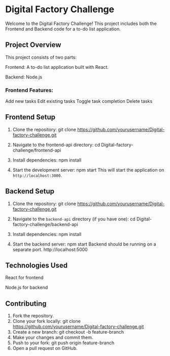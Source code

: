 # Digital Factory Challenge

Welcome to the Digital Factory Challenge! This project includes both the Frontend and Backend code for a to-do list application.

## Project Overview

This project consists of two parts:

Frontend: A to-do list application built with React.

Backend: Node.js 

### Frontend Features:
Add new tasks
Edit existing tasks
Toggle task completion
Delete tasks

## Frontend Setup

1. Clone the repository:
   git clone https://github.com/yourusername/Digital-factory-challenge.git

2. Navigate to the frontend-api directory:
   cd Digital-factory-challenge/frontend-api

3. Install dependencies:
    npm install

4. Start the development server:
    npm start
    This will start the application on `http://localhost:3000`.

## Backend Setup

1. Clone the repository:
   git clone https://github.com/yourusername/Digital-factory-challenge.git

2. Navigate to the `backend-api` directory (if you have one):
    cd Digital-factory-challenge/backend-api

3. Install dependencies:
    npm install

4. Start the backend server:
    npm start
    Backend should be running on a separate port. http://localhost:5000

## Technologies Used
   React for frontend
   
   Node.js for backend

## Contributing

1. Fork the repository.
2. Clone your fork locally:
    git clone https://github.com/yourusername/Digital-factory-challenge.git
3. Create a new branch:
    git checkout -b feature-branch
4. Make your changes and commit them.
5. Push to your fork:
    git push origin feature-branch
6. Open a pull request on GitHub.


